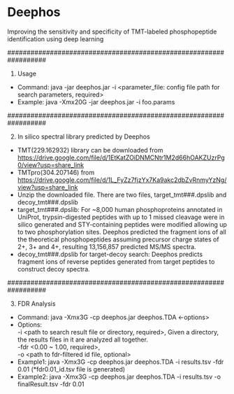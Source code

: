 # Deephos
Improving the sensitivity and specificity of TMT-labeled phosphopeptide identification using deep learning

##################################################################

1. Usage
- Command: java -jar deephos.jar -i <parameter_file: config file path for search parameters, required>
- Example: java -Xmx20G -jar deephos.jar -i foo.params

##################################################################

2. In silico spectral library predicted by Deephos
- TMT(229.162932) library can be downloaded from https://drive.google.com/file/d/1EtKatZOiDNMCNtr1M2d66hOAKZUzrPg0/view?usp=share_link
- TMTpro(304.207146) from https://drive.google.com/file/d/1L_FyZz7fjzYx7Ka9akc2dbZvRnmyYzNg/view?usp=share_link
- Unzip the downloaded file. There are two files, target_tmt###.dpslib and decoy_tmt###.dpslib
- target_tmt###.dpslib: For ~8,000 human phosphoproteins annotated in UniProt, trypsin-digested peptides with up to 1 missed cleavage were in silico generated and STY-containing peptides were modified allowing up to two phosphorylation sites. Deephos predicted the fragment ions of all the theoretical phosphopeptides assuming precursor charge states of 2+, 3+ and 4+, resulting 13,156,857 predicted MS/MS spectra.
- decoy_tmt###.dpslib for target-decoy search: Deephos predicts fragment ions of reverse peptides generated from target peptides to construct decoy spectra.

##################################################################

3. FDR Analysis
- Command: java -Xmx3G -cp deephos.jar deephos.TDA <-options>
- Options: <br>
	-i <path to search result file or directory, required>, Given a directory, the results files in it are analyzed all together.<br>
	-fdr <0.00 ~ 1.00, required>, <br>
	-o <path to fdr-filtered id file, optional>
- Example1: java -Xmx3G -cp deephos.jar deephos.TDA -i results.tsv -fdr 0.01 (*fdr0.01_id.tsv file is generated)
- Example2: java -Xmx3G -cp deephos.jar deephos.TDA -i results.tsv -o finalResult.tsv -fdr 0.01
